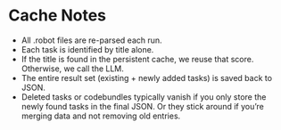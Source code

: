 # Cache Notes
- All .robot files are re-parsed each run.
- Each task is identified by title alone.
- If the title is found in the persistent cache, we reuse that score. Otherwise, we call the LLM.
- The entire result set (existing + newly added tasks) is saved back to JSON.
- Deleted tasks or codebundles typically vanish if you only store the newly found tasks in the final JSON. Or they stick around if you’re merging data and not removing old entries.